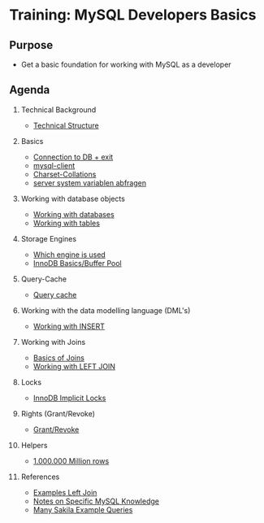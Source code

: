 # Training: MySQL Developers Basics 

## Purpose 

  * Get a basic foundation for working with MySQL as a developer 

## Agenda 

  1. Technical Background 
     * [Technical Structure](/technical-background/basics.md)
 
  1. Basics 
     * [Connection to DB + exit](/basics/connection-db.md) 
     * [mysql-client](mysql-client.md) 
     * [Charset-Collations](basic/charset-collation.md)
     * [server system variablen abfragen](server-system-variables.md) 
     
  1. Working with database objects 
     * [Working with databases](/database-objects/databases.md) 
     * [Working with tables](/database-objects/tables.md) 
     
  1. Storage Engines 
     * [Which engine is used](storage-engine-used.md) 
     * [InnoDB Basics/Buffer Pool](/basics/innodb.md)
     
  1. Query-Cache 
     * [Query cache](/basics/query-cache.md) 
     
  1. Working with the data modelling language (DML's)
     * [Working with INSERT](/data-modelling-commands/insert.md)
     
  1. Working with Joins 
     * [Basics of Joins](joins/overview.md) 
     * [Working with LEFT JOIN](/joins/left-join.md)
     
  1. Locks  
     * [InnoDB Implicit Locks](/locks/innodb-implicit-locks.md)
   
     
  1. Rights (Grant/Revoke) 
     * [Grant/Revoke](/rights/grant-revoke.md)
     
  1. Helpers 
     * [1.000.000 Million rows](/helpers/create-dummy-data.md)
  
  1. References 
     * [Examples Left Join](https://www.quackit.com/mysql/examples/mysql_left_join.cfm)
     * [Notes on Specific MySQL Knowledge](https://www.burnison.ca/notes)
     * [Many Sakila Example Queries](https://github.com/ashok-bidani/MySQL-Sakila-queries-and-joins)
     
  
